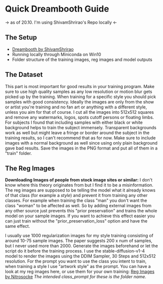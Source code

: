 # Quick Dreambooth Guide
-> as of 20.10. I'm using ShivamShrirao's Repo locally <-

## The Setup
- [Dreambooth by ShivamShrirao](https://github.com/ShivamShrirao/diffusers/tree/main/examples/dreambooth)
- Running locally through Miniconda on Win10
- Folder structure of the training images, reg images and model outputs

## The Dataset
This part is most important for good results in your training program. Make sure to use high quality samples as any low resolution or motion blur gets picked up by the training. When training for a specific style you should pick samples with good consistency. Ideally the images are only from the show or artist you're training and no fan art or anything with a different style, unless you aim for that of course.
I cut all the images into 512x512 squares and remove any watermarks, logos, spots cutoff persons or floating limbs. For subjects I found that including samples with either black or white background helps to train the subject immensely. Transparent backgrounds work as well but might leave a fringe or border around the subject in the training results, so I can't recommend that as for now. Make sure to include images with a normal background as well since using only plain background gave bad results.
Save the images in the PNG format and put all of them in a "train" folder.

## The Reg Images
**Downloading Images of people from stock image sites or similar:**
I don't know where this theory originates from but I find it to be a misinformation. The reg images are supposed to be telling the model what it already knows of that class (for example a _style_) and prevent it from training any other classes. For example when training the class "man" you don't want the class "woman" to be affected as well.
So by adding external images from any other source just prevents this "prior preservation" and trains the whole model on your sample images. If you want to achieve this effect easier you can just train without the "prior_preservation_loss" option and have the same effect.

I usually use 1000 regularization images for my style training consisting of around 10-75 sample images. The paper suggests 200 x num of samples, but I never used more than 2000. Generate the images beforehand or let the script do it before the training process. I use the stable-diffusion-v1-4 model to render the images using the DDIM Sampler, 30 Steps and 512x512 resolution. For the prompt you want to use the class you intent to train, when training a style I use "artwork style" as the prompt. You can have a look at my reg images here, or use them for your own training:
[Reg Images by Nitrosocke](https://drive.google.com/drive/folders/19pI70Ilfs0zwz1yYx-Pu8Q9vlOr9975M)
_The intended class_prompt for these is the folder name._
